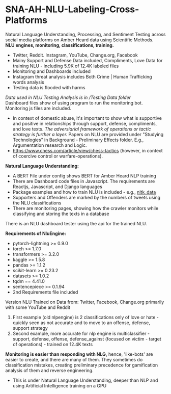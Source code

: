 # SNA-AH-NLU-Labeling-Cross-Platforms
Natural Language Understanding, Processing, and Sentiment Testing across social media platforms on Amber Heard data using Scientific Methods. <br><b>NLU engines, monitoring, classifications, training.</b>

- Twitter, Reddit. Instagram, YouTube, Change.org, Facebook
- Mainy Support and Defense Data included, Compliments, Love Data for training NLU - including 5.9K of 12.4K labeled files
- Monitoring and Dashboards included
- Instagram threat analysis includes Both Crime | Human Trafficking words analysis
- Testing data is flooded with harms 

<i>Data used in NLU Testing Analysis is in /Testing Data folder</i>
<br>Dashboard files show of using program to run the monitoring bot. Monitoring js files are included.
- In context of domestic abuse, it's important to show what is supportive and positive in relationships through support, defense, compliments, and love texts. <i>The adversiarial framework of operations or tactic strategy is further a layer. </i>
Papers on NLU are provided under "Studying Technologies" in Background - Preliminary Effects folder. E.g., Argumentation research and Logic.
- https://www.chess.com/article/view/chess-tactics (however, in context of coercive control or warfare-operations).

<b>Natural Language Understanding:</b>
- A BERT File under config shows BERT for Amber Heard NLP training
- There are Dashboard code files in Javascript. The requirements are Reactjs, Javascript, and Django languages
- Package examples and how to train NLU is included - e.g., <a href="https://www.nltk.org/">nltk_data</a>
- Supporters and Offenders are marked by the numbers of tweets using the NLU classifications
- There are monitoring pages, showing how the crawler monitors while classifying and storing the texts in a database

There is an NLU dashboard tester using the api for the trained NLU.

<b>Requirements of NluEngine:</b>
- pytorch-lightning >= 0.9.0
- torch >= 1.7.0
- transformers >= 3.2.0
- kaggle >= 1.5.8
- pandas >= 1.1.2
- scikit-learn >= 0.23.2
- datasets >= 1.0.2
- tqdm == 4.41.0
- sentencepiece >= 0.1.94
- 2nd Requirements file included

Version NLU Trained on Data from: Twitter, Facebook, Change.org primarily with some YouTube and Reddit
1. First example (old nlpengine) is 2 classifications only of love or hate - quickly seen as not accurate and to move to an offense, defense, support strategy
3. Second example, more accurate for nlp engine is multiclassifier - support, defense, offense, defense_against (focused on victim - target of operations) - trained on 12.4K texts

<b>Monitoring is easier than responding with NLG,</b> hence, 'like-bots' are easier to create, and there are many of them. They sometimes do classification mistakes, creating preliminary precedence for gamification analysis of them and reverse engineering.

- This is under Natural Language Understanding, deeper than NLP and using Artificial Intelligence training on a GPU
